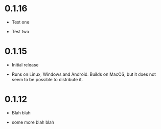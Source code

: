 # 0.1.16

* Test one

* Test two

# 0.1.15

* Initial release

* Runs on Linux, Windows and Android. Builds on MacOS, but it does not seem to be possible to distribute it.

# 0.1.12

* Blah blah 

* some more blah blah
